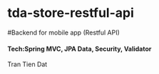 # tda-store-restful-api
#Backend for mobile app (Restful API)
<h4>Tech:Spring MVC, JPA Data, Security, Validator</h4>

Tran Tien Dat
